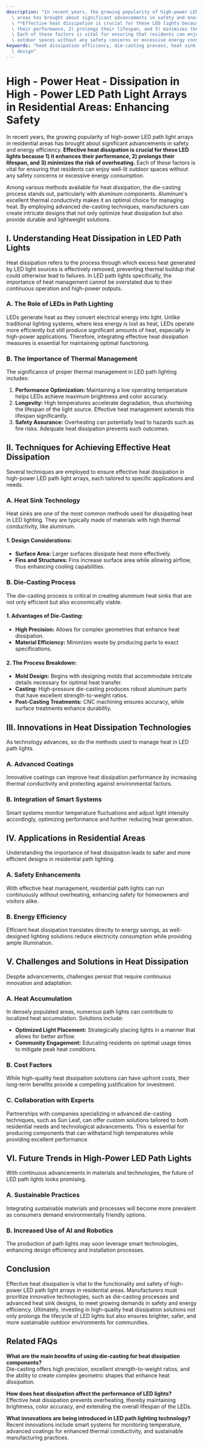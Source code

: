 ```yaml
---
description: "In recent years, the growing popularity of high-power LED path light arrays in residential\
  \ areas has brought about significant advancements in safety and energy efficiency.\
  \ **Effective heat dissipation is crucial for these LED lights because 1) it enhances\
  \ their performance, 2) prolongs their lifespan, and 3) minimizes the risk of overheating.**\
  \ Each of these factors is vital for ensuring that residents can enjoy well-lit\
  \ outdoor spaces without any safety concerns or excessive energy consumption."
keywords: "heat dissipation efficiency, die-casting process, heat sink, heat dissipation optimization\
  \ design"
---
```

# High - Power Heat - Dissipation in High - Power LED Path Light Arrays in Residential Areas: Enhancing Safety

In recent years, the growing popularity of high-power LED path light arrays in residential areas has brought about significant advancements in safety and energy efficiency. **Effective heat dissipation is crucial for these LED lights because 1) it enhances their performance, 2) prolongs their lifespan, and 3) minimizes the risk of overheating.** Each of these factors is vital for ensuring that residents can enjoy well-lit outdoor spaces without any safety concerns or excessive energy consumption.

Among various methods available for heat dissipation, the die-casting process stands out, particularly with aluminum components. Aluminum's excellent thermal conductivity makes it an optimal choice for managing heat. By employing advanced die-casting techniques, manufacturers can create intricate designs that not only optimize heat dissipation but also provide durable and lightweight solutions.

## **I. Understanding Heat Dissipation in LED Path Lights**

Heat dissipation refers to the process through which excess heat generated by LED light sources is effectively removed, preventing thermal buildup that could otherwise lead to failures. In LED path lights specifically, the importance of heat management cannot be overstated due to their continuous operation and high-power outputs.

### **A. The Role of LEDs in Path Lighting**

LEDs generate heat as they convert electrical energy into light. Unlike traditional lighting systems, where less energy is lost as heat, LEDs operate more efficiently but still produce significant amounts of heat, especially in high-power applications. Therefore, integrating effective heat dissipation measures is essential for maintaining optimal functioning.

### **B. The Importance of Thermal Management**

The significance of proper thermal management in LED path lighting includes:

1. **Performance Optimization:** Maintaining a low operating temperature helps LEDs achieve maximum brightness and color accuracy.
2. **Longevity:** High temperatures accelerate degradation, thus shortening the lifespan of the light source. Effective heat management extends this lifespan significantly.
3. **Safety Assurance:** Overheating can potentially lead to hazards such as fire risks. Adequate heat dissipation prevents such outcomes.

## **II. Techniques for Achieving Effective Heat Dissipation**

Several techniques are employed to ensure effective heat dissipation in high-power LED path light arrays, each tailored to specific applications and needs.

### **A. Heat Sink Technology**

Heat sinks are one of the most common methods used for dissipating heat in LED lighting. They are typically made of materials with high thermal conductivity, like aluminum.

#### **1. Design Considerations:**
- **Surface Area:** Larger surfaces dissipate heat more effectively.
- **Fins and Structures:** Fins increase surface area while allowing airflow, thus enhancing cooling capabilities.

### **B. Die-Casting Process**

The die-casting process is critical in creating aluminum heat sinks that are not only efficient but also economically viable.

#### **1. Advantages of Die-Casting:**
- **High Precision:** Allows for complex geometries that enhance heat dissipation.
- **Material Efficiency:** Minimizes waste by producing parts to exact specifications.

#### **2. The Process Breakdown:**
- **Mold Design:** Begins with designing molds that accommodate intricate details necessary for optimal heat transfer.
- **Casting:** High-pressure die-casting produces robust aluminum parts that have excellent strength-to-weight ratios.
- **Post-Casting Treatments:** CNC machining ensures accuracy, while surface treatments enhance durability.

## **III. Innovations in Heat Dissipation Technologies**

As technology advances, so do the methods used to manage heat in LED path lights.

### **A. Advanced Coatings**

Innovative coatings can improve heat dissipation performance by increasing thermal conductivity and protecting against environmental factors.

### **B. Integration of Smart Systems**

Smart systems monitor temperature fluctuations and adjust light intensity accordingly, optimizing performance and further reducing heat generation.

## **IV. Applications in Residential Areas**

Understanding the importance of heat dissipation leads to safer and more efficient designs in residential path lighting.

### **A. Safety Enhancements**

With effective heat management, residential path lights can run continuously without overheating, enhancing safety for homeowners and visitors alike.

### **B. Energy Efficiency**

Efficient heat dissipation translates directly to energy savings, as well-designed lighting solutions reduce electricity consumption while providing ample illumination.

## **V. Challenges and Solutions in Heat Dissipation**

Despite advancements, challenges persist that require continuous innovation and adaptation.

### **A. Heat Accumulation**

In densely populated areas, numerous path lights can contribute to localized heat accumulation. Solutions include:

- **Optimized Light Placement:** Strategically placing lights in a manner that allows for better airflow.
- **Community Engagement:** Educating residents on optimal usage times to mitigate peak heat conditions.

### **B. Cost Factors**

While high-quality heat dissipation solutions can have upfront costs, their long-term benefits provide a compelling justification for investment.

### **C. Collaboration with Experts**

Partnerships with companies specializing in advanced die-casting techniques, such as Sun Leaf, can offer custom solutions tailored to both residential needs and technological advancements. This is essential for producing components that can withstand high temperatures while providing excellent performance.

## **VI. Future Trends in High-Power LED Path Lights**

With continuous advancements in materials and technologies, the future of LED path lights looks promising.

### **A. Sustainable Practices**

Integrating sustainable materials and processes will become more prevalent as consumers demand environmentally friendly options.

### **B. Increased Use of AI and Robotics**

The production of path lights may soon leverage smart technologies, enhancing design efficiency and installation processes.

## **Conclusion**

Effective heat dissipation is vital to the functionality and safety of high-power LED path light arrays in residential areas. Manufacturers must prioritize innovative technologies, such as die-casting processes and advanced heat sink designs, to meet growing demands in safety and energy efficiency. Ultimately, investing in high-quality heat dissipation solutions not only prolongs the lifecycle of LED lights but also ensures brighter, safer, and more sustainable outdoor environments for communities.

## Related FAQs

**What are the main benefits of using die-casting for heat dissipation components?**  
Die-casting offers high precision, excellent strength-to-weight ratios, and the ability to create complex geometric shapes that enhance heat dissipation.

**How does heat dissipation affect the performance of LED lights?**  
Effective heat dissipation prevents overheating, thereby maintaining brightness, color accuracy, and extending the overall lifespan of the LEDs.

**What innovations are being introduced in LED path lighting technology?**  
Recent innovations include smart systems for monitoring temperature, advanced coatings for enhanced thermal conductivity, and sustainable manufacturing practices.
